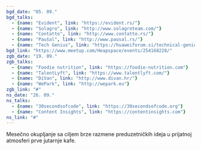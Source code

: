 ```yaml
---
bgd_date: "05. 09."
bgd_talks:
  - {name: "Evident", link: "https://evident.rs/"}
  - {name: "Solagro", link: "http://www.solagroteam.com/"}
  - {name: "Contatto", link: "http://www.contatto.rs/"}
  - {name: "Paušal", link: "http://www.pausal.rs/"}
  - {name: "Tech Genius", link: "https://huaweiforum.si/technical-genius"}
bgd_link: "https://www.meetup.com/Heapspace/events/254168228/"
zgb_date: "19. 09."
zgb_talks:
  - {name: "Foodie nutrition", link: "https://foodie-nutrition.com"}
  - {name: "TalentLyft", link: "https://www.talentlyft.com/"}
  - {name: "DiVan", link: "http://www.divan.hr/"}
  - {name: "WePark", link: "http://wepark.eu"}
zgb_link: "#"
ns_date: "26. 09."
ns_talks:
  - {name: "30secondsofcode", link: "https://30secondsofcode.org"}
  - {name: "Content Insights", link: "https://contentinsights.com"}
ns_link: "#"
---
```


Mesečno okupljanje sa ciljem brze razmene preduzetničkih ideja u prijatnoj atmosferi prve jutarnje kafe.